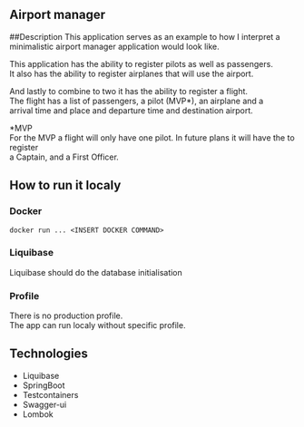 ## Airport manager
##Description
This application serves as an example to how I interpret a   
minimalistic airport manager application would look like. 

This application has the ability to register pilots as well as passengers.    
It also has the ability to register airplanes that will use the airport. 

And lastly to combine to two it has the ability to register a flight.   
The flight has a list of passengers, a pilot (MVP*), an airplane and a    
arrival time and place and departure time and destination airport. 

*MVP    
For the MVP a flight will only have one pilot. In future plans it will have the to register    
a Captain, and a First Officer. 

## How to run it localy
### Docker
``docker run ... <INSERT DOCKER COMMAND>`` 

### Liquibase

Liquibase should do the database initialisation

### Profile
There is no production profile.    
The app can run localy without specific profile. 

## Technologies

- Liquibase
- SpringBoot
- Testcontainers
- Swagger-ui
- Lombok
